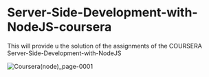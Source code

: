 # Server-Side-Development-with-NodeJS-coursera
This will provide u the solution of the assignments of the COURSERA Server-Side-Development-with-NodeJS



![Coursera(node)_page-0001](https://github.com/Bharatjawa2/Server-Side-Development-with-NodeJS-coursera/assets/119512639/8062d2e8-0af7-4cca-97a5-c82ba0bf0e92)
